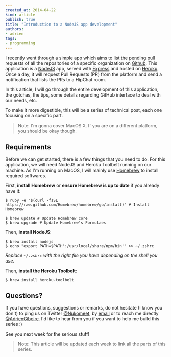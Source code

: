 ```yaml
---
created_at: 2014-04-22
kind: article
publish: true
title: "Introduction to a NodeJS app development"
authors:
- adrien
tags:
- programming
---
```


I recently went through a simple app which aims to list the pending pull requests of all the repositories of a specific organization on [Github](https://github.com/).
This application is a [NodeJS](http://nodejs.org/) app, served with
[Express](http://expressjs.com/) and hosted on [Heroku](http://heroku.com/).
Once a day, it will request Pull Requests (PR) from the platform and send a notification that lists the PRs to a HipChat room.

In this article, I will go through the entire development of this application, the gotchas, the tips, some details regarding GitHub interface to deal with our needs, etc.

To make it more digestible, this will be a series of technical post, each one focusing on a specific part.

> Note: I'm gonna cover MacOS X. If you are on a different platform, you should be okay though.

## Requirements

Before we can get started, there is a few things that you need to do. For this application, we will need NodeJS and Heroku Toolbelt running on our machine. As I'm running on MacOS, I will mainly use [Homebrew][1] to install required softwares.

First, **install Homebrew** or **ensure Homebrew is up to date** if you already have it:

```
$ ruby -e "$(curl -fsSL https://raw.github.com/Homebrew/homebrew/go/install)" # Install Homebrew
```

```
$ brew update # Update Homebrew core
$ brew upgrade # Update Homebrew's Formulaes
```

Then, **install NodeJS**:

```
$ brew install nodejs
$ echo "export PATH=$PATH':/usr/local/share/npm/bin'" >> ~/.zshrc
```

*Replace `~/.zshrc` with the right file you have depending on the shell you use.*

Then, **install the Heroku Toolbelt**:

```
$ brew install heroku-toolbelt
```

## Questions?

If you have questions, suggestions or remarks, do not hesitate (I know you don't) to ping us on Twitter [@Nukomeet](https://twitter.com/nukomeet), by [email](mailto:bonjour+blog@nukomeet.com) or to reach me directly [@AdrienGiboire](https://twitter.com/adriengiboire).
I'd like to hear from you if you want to help me build this series :)

See you next week for the serious stuff!

> Note: This article will be updated each week to link all the parts of this series.

  [1]: http://brew.sh/
  [2]: http://www.git-scm.com/
  [3]: http://www.git-scm.com/downloads
  [4]: http://nodejs.org/
  [5]: http://nodejs.org/download/
  [6]: https://toolbelt.heroku.com/
